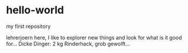 # hello-world
my first repository

lehrerjoern here, I like to explorer new things and look for what is it good for...
Dicke Dinger: 2 kg Rinderhack, grob gewolft...
